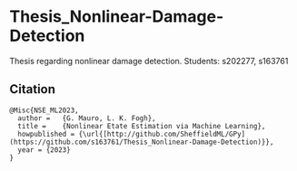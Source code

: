 # Thesis_Nonlinear-Damage-Detection
Thesis regarding nonlinear damage detection. Students: s202277, s163761


## Citation

    @Misc{NSE_ML2023,
      author =   {G. Mauro, L. K. Fogh},
      title =    {Nonlinear Etate Estimation via Machine Learning},
      howpublished = {\url{[http://github.com/SheffieldML/GPy](https://github.com/s163761/Thesis_Nonlinear-Damage-Detection)}},
      year = {2023}
    }
